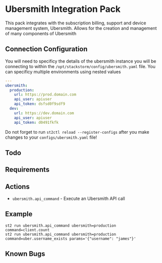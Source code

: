 # Ubersmith Integration Pack

This pack integrates with the subscription billing, support and device management system, Ubersmith. Allows for the creation and management of many components of Ubersmith

## Connection Configuration

You will need to specificy the details of the ubersmith instance you will be connecting to within the `/opt/stackstorm/config/ubersmith.yaml` file.
You can specificy multiple environments using nested values

```yaml
---
ubersmith:
  production:
    url: https://prod.domain.com
    api_user: apiuser
    api_token: dsfsd0f9sdf9
  dev:
    url: https://dev.domain.com
    api_user: apiuser
    api_token: d0491fkfk
```

Do not forget to run `st2ctl reload --register-configs` after you make changes to your `configs/ubersmith.yaml` file!

## Todo

## Requirements

## Actions

* `ubersmith.api_command` - Execute an Ubersmith API call

## Example

```
st2 run ubersmith.api_command ubersmith=production command=client.count
st2 run ubersmith.api_command ubersmith=production command=uber.username_exists params='{"username": "james"}'
```

## Known Bugs
